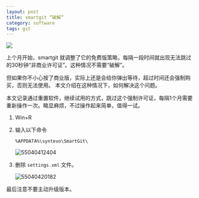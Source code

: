```yaml
---
layout: post
title: smartgit “破解”
category: software
tags: git
---
```

![](https://cdn.kelu.org/blog/tags/git.jpg)

上个月开始，smartgit 就调整了它的免费版策略，每隔一段时间就出现无法跳过的30秒钟“非商业许可证”。这种情况不需要“破解”。

但如果你不小心按了商业版，实际上还是会给你弹出等待，超过时间还会强制购买，否则无法使用。
本文介绍在这种情况下，如何解决这个问题。

本文记录通过重置软件，继续试用的方式，跳过这个强制许可证，每隔1个月需要重新操作一次。略显麻烦，不过操作起来简单，值得一试。

1. Win+R

2. 输入以下命令

   ```
   %APPDATA%\syntevo\SmartGit\
   ```

   ![55040412404](https://cdn.kelu.org/blog/2019/02/1550404124047.jpg)

3. 删除 `settings.xml` 文件。

   ![55040420182](https://cdn.kelu.org/blog/2019/02/1550404201828.jpg)
   
最后注意不要主动升级版本。